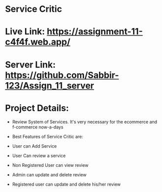 # Service Critic
# Live Link: https://assignment-11-c4f4f.web.app/
# Server Link: https://github.com/Sabbir-123/Assign_11_server
# Project Details:

* Review System of Services. It's very necessary for the ecommerce and f-commerce now-a-days 

* Best Features of Service Critic are:
* User can Add Service
* User Can review a service 
* Non Registered User can view review 
* Admin can update and delete review 
* Registered user can update and delete his/her review
 

